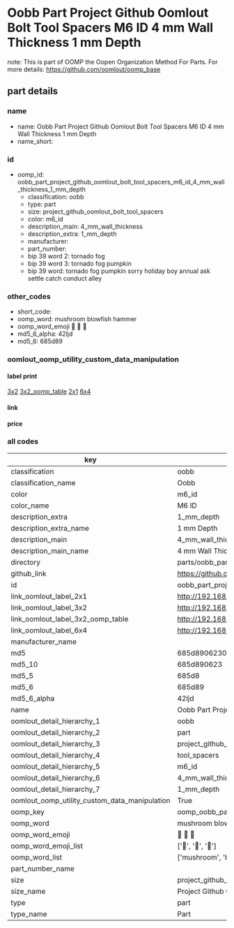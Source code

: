 # Oobb Part Project Github Oomlout Bolt Tool Spacers M6 ID 4 mm Wall Thickness 1 mm Depth  

note: This is part of OOMP the Oopen Organization Method For Parts. For more details: https://github.com/oomlout/oomp_base

##  part details
  







### name
* name: Oobb Part Project Github Oomlout Bolt Tool Spacers M6 ID 4 mm Wall Thickness 1 mm Depth
* name_short: 
### id
* oomp_id: oobb_part_project_github_oomlout_bolt_tool_spacers_m6_id_4_mm_wall_thickness_1_mm_depth
  * classification: oobb
  * type: part
  * size: project_github_oomlout_bolt_tool_spacers
  * color: m6_id
  * description_main: 4_mm_wall_thickness
  * description_extra: 1_mm_depth
  * manufacturer: 
  * part_number: 
  * bip 39 word 2: tornado fog
  * bip 39 word 3: tornado fog pumpkin
  * bip 39 word: tornado fog pumpkin sorry holiday boy annual ask settle catch conduct alley

### other_codes
* short_code: 
* oomp_word: mushroom blowfish hammer
* oomp_word_emoji :mushroom: :blowfish: :hammer:
* md5_6_alpha: 42ljd
* md5_6: 685d89






### oomlout_oomp_utility_custom_data_manipulation
#### label print
[3x2](http://192.168.1.245:1112/?label=oomp%2042ljd)
[3x2_oomp_table](http://192.168.1.108:1112/?label=oomp%2042ljd)
[2x1](http://192.168.1.242:1112/?label=oomp%2042ljd)
[6x4](http://192.168.1.55:1112/?label=oomp%2042ljd)    

#### link

                              

#### price







### all codes 
| key | value |  
| --- | --- |  
| classification | oobb |  
| classification_name | Oobb |  
| color | m6_id |  
| color_name | M6 ID |  
| description_extra | 1_mm_depth |  
| description_extra_name | 1 mm Depth |  
| description_main | 4_mm_wall_thickness |  
| description_main_name | 4 mm Wall Thickness |  
| directory | parts/oobb_part_project_github_oomlout_bolt_tool_spacers_m6_id_4_mm_wall_thickness_1_mm_depth |  
| github_link | https://github.com/oomlout/oomlout_oomp_part_src/tree/main/parts/oobb_part_project_github_oomlout_bolt_tool_spacers_m6_id_4_mm_wall_thickness_1_mm_depth |  
| id | oobb_part_project_github_oomlout_bolt_tool_spacers_m6_id_4_mm_wall_thickness_1_mm_depth |  
| link_oomlout_label_2x1 | http://192.168.1.242:1112/?label=oomp%2042ljd |  
| link_oomlout_label_3x2 | http://192.168.1.245:1112/?label=oomp%2042ljd |  
| link_oomlout_label_3x2_oomp_table | http://192.168.1.108:1112/?label=oomp%2042ljd |  
| link_oomlout_label_6x4 | http://192.168.1.55:1112/?label=oomp%2042ljd |  
| manufacturer_name |  |  
| md5 | 685d8906230d412c6ab66cf75b56972b |  
| md5_10 | 685d890623 |  
| md5_5 | 685d8 |  
| md5_6 | 685d89 |  
| md5_6_alpha | 42ljd |  
| name | Oobb Part Project Github Oomlout Bolt Tool Spacers M6 ID 4 mm Wall Thickness 1 mm Depth |  
| oomlout_detail_hierarchy_1 | oobb |  
| oomlout_detail_hierarchy_2 | part |  
| oomlout_detail_hierarchy_3 | project_github_bolt |  
| oomlout_detail_hierarchy_4 | tool_spacers |  
| oomlout_detail_hierarchy_5 | m6_id |  
| oomlout_detail_hierarchy_6 | 4_mm_wall_thickness |  
| oomlout_detail_hierarchy_7 | 1_mm_depth |  
| oomlout_oomp_utility_custom_data_manipulation | True |  
| oomp_key | oomp_oobb_part_project_github_oomlout_bolt_tool_spacers_m6_id_4_mm_wall_thickness_1_mm_depth |  
| oomp_word | mushroom blowfish hammer |  
| oomp_word_emoji | :mushroom: :blowfish: :hammer: |  
| oomp_word_emoji_list | [':mushroom:', ':blowfish:', ':hammer:'] |  
| oomp_word_list | ['mushroom', 'blowfish', 'hammer'] |  
| part_number_name |  |  
| size | project_github_oomlout_bolt_tool_spacers |  
| size_name | Project Github Oomlout Bolt Tool Spacers |  
| type | part |  
| type_name | Part |  
